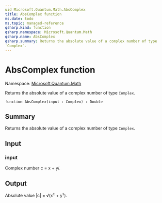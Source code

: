 ```yaml
---
uid Microsoft.Quantum.Math.AbsComplex
title: AbsComplex function
ms.date: todo
ms.topic: managed-reference
qsharp.kind: function
qsharp.namespace: Microsoft.Quantum.Math
qsharp.name: AbsComplex
qsharp.summary: Returns the absolute value of a complex number of type
`Complex`.
---
```


# AbsComplex function

Namespace: [Microsoft.Quantum.Math](xref:Microsoft.Quantum.Math)

Returns the absolute value of a complex number of type
`Complex`.
```qsharp
function AbsComplex(input : Complex) : Double
```

## Summary
Returns the absolute value of a complex number of type
`Complex`.

## Input
### input
Complex number c = x + y𝑖.

## Output
Absolute value |c| = √(x² + y²).
